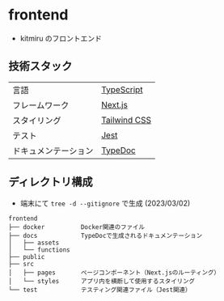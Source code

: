 # frontend

- kitmiru のフロントエンド

## 技術スタック

|                      |                                               |
| -------------------- | --------------------------------------------- |
| 言語                 | [TypeScript](https://www.typescriptlang.org/) |
| フレームワーク       | [Next.js](https://nextjs.org/)                |
| スタイリング         | [Tailwind CSS](https://tailwindcss.com/)      |
| テスト               | [Jest](https://jestjs.io/)                    |
| ドキュメンテーション | [TypeDoc](https://typedoc.org/)               |

## ディレクトリ構成

- 端末にて `tree -d --gitignore` で生成 (2023/03/02)

```shell
frontend
├── docker          Docker関連のファイル
├── docs            TypeDocで生成されるドキュメンテーション
│   ├── assets
│   └── functions
├── public
├── src
│   ├── pages       ページコンポーネント（Next.jsのルーティング）
│   └── styles      アプリ内を横断して使用するスタイリング
└── test            テスティング関連ファイル（Jest関連）
```
